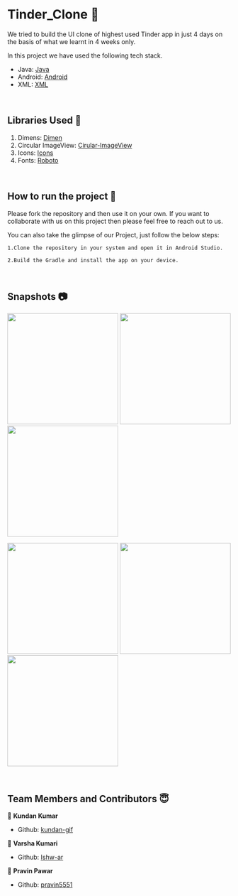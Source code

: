 # Tinder_Clone 📱

We tried to build the UI clone of highest used Tinder app in just 4 days on the basis of what we learnt in 4 weeks only.

In this project we have used the following tech stack.

- Java: [Java](https://docs.oracle.com/en/java/)
- Android: [Android](https://developer.android.com/docs)
- XML: [XML](https://developer.android.com/guide/topics/ui/declaring-layout#:~:text=Android%20provides%20a%20straightforward%20XML,Instantiate%20layout%20elements%20at%20runtime.)

<br>

## Libraries Used 🌟

1. Dimens: [Dimen](https://github.com/intuit/sdp)
2. Circular ImageView: [Cirular-ImageView](https://github.com/hdodenhof/CircleImageView)
3. Icons: [Icons](https://www.flaticon.com/)
4. Fonts: [Roboto](https://fonts.google.com/specimen/Roboto)
<br>

## How to run the project 📑

Please fork the repository and then use it on your own. If you want to collaborate with us on this project then please feel free to reach out to us.

You can also take the glimpse of our Project, just follow the below steps:

    1.Clone the repository in your system and open it in Android Studio.

    2.Build the Gradle and install the app on your device.

<br>

## Snapshots 📷

  <p float="left">
  
  <img src="https://user-images.githubusercontent.com/66674082/126685774-d842d81e-f763-41f7-8380-c9a3aca2b258.png" width="250" />
 
  <img src="https://user-images.githubusercontent.com/66674082/126685869-eba09bc4-e384-4048-a05c-b23b86590a48.png" width="250" /> 
  
  <img src="https://user-images.githubusercontent.com/66674082/126685935-27a11edd-03e2-4f7a-9999-fbe369d5c5f8.png" width="250" />
</p>
  <p float="left">
  
  <img src="https://user-images.githubusercontent.com/66674082/126686030-ba3c17ad-c9f7-4253-bdb1-4373c8820e0c.png" width="250" />
 
  <img src="https://user-images.githubusercontent.com/66674082/126686106-29047ca1-2b84-4ef2-b9ec-38da31e61013.png" width="250" /> 
<img src="https://user-images.githubusercontent.com/66674082/126686177-f09790e1-1a5b-4c2c-9a7b-b3a376fcb21c.png" width="250" />
</p>

<br>

## Team Members and Contributors 😇

👤 **Kundan Kumar**

- Github: [kundan-gif](https://github.com/kundan-gif)

👤 **Varsha Kumari**

- Github: [Ishw-ar](https://github.com/Ishw-ar)

👤 **Pravin Pawar**

- Github: [pravin5551](https://github.com/pravin5551)
